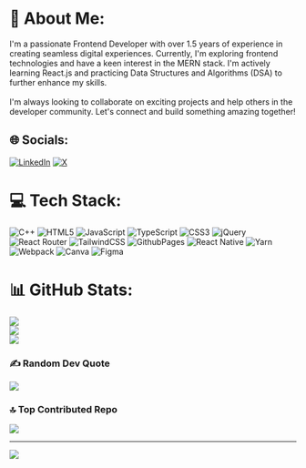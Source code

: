 # 💫 About Me:
I'm a passionate Frontend Developer with over 1.5 years of experience in creating seamless digital experiences. Currently, I'm exploring frontend technologies and have a keen interest in the MERN stack. I'm actively learning React.js and practicing Data Structures and Algorithms (DSA) to further enhance my skills.<br><br>I'm always looking to collaborate on exciting projects and help others in the developer community. Let's connect and build something amazing together!


## 🌐 Socials:
[![LinkedIn](https://img.shields.io/badge/LinkedIn-%230077B5.svg?logo=linkedin&logoColor=white)](https://linkedin.com/in/https://www.linkedin.com/in/harleenkaur07/) [![X](https://img.shields.io/badge/X-black.svg?logo=X&logoColor=white)](https://x.com/https://x.com/harleenbindra07) 

# 💻 Tech Stack:
![C++](https://img.shields.io/badge/c++-%2300599C.svg?style=for-the-badge&logo=c%2B%2B&logoColor=white) ![HTML5](https://img.shields.io/badge/html5-%23E34F26.svg?style=for-the-badge&logo=html5&logoColor=white) ![JavaScript](https://img.shields.io/badge/javascript-%23323330.svg?style=for-the-badge&logo=javascript&logoColor=%23F7DF1E) ![TypeScript](https://img.shields.io/badge/typescript-%23007ACC.svg?style=for-the-badge&logo=typescript&logoColor=white) ![CSS3](https://img.shields.io/badge/css3-%231572B6.svg?style=for-the-badge&logo=css3&logoColor=white) ![jQuery](https://img.shields.io/badge/jquery-%230769AD.svg?style=for-the-badge&logo=jquery&logoColor=white) ![React Router](https://img.shields.io/badge/React_Router-CA4245?style=for-the-badge&logo=react-router&logoColor=white) ![TailwindCSS](https://img.shields.io/badge/tailwindcss-%2338B2AC.svg?style=for-the-badge&logo=tailwind-css&logoColor=white) ![GithubPages](https://img.shields.io/badge/github%20pages-121013?style=for-the-badge&logo=github&logoColor=white) ![React Native](https://img.shields.io/badge/react_native-%2320232a.svg?style=for-the-badge&logo=react&logoColor=%2361DAFB) ![Yarn](https://img.shields.io/badge/yarn-%232C8EBB.svg?style=for-the-badge&logo=yarn&logoColor=white) ![Webpack](https://img.shields.io/badge/webpack-%238DD6F9.svg?style=for-the-badge&logo=webpack&logoColor=black) ![Canva](https://img.shields.io/badge/Canva-%2300C4CC.svg?style=for-the-badge&logo=Canva&logoColor=white) ![Figma](https://img.shields.io/badge/figma-%23F24E1E.svg?style=for-the-badge&logo=figma&logoColor=white)
# 📊 GitHub Stats:
![](https://github-readme-stats.vercel.app/api?username=harleenkaur76&theme=dark&hide_border=false&include_all_commits=false&count_private=false)<br/>
![](https://github-readme-streak-stats.herokuapp.com/?user=harleenkaur76&theme=dark&hide_border=false)<br/>
![](https://github-readme-stats.vercel.app/api/top-langs/?username=harleenkaur76&theme=dark&hide_border=false&include_all_commits=false&count_private=false&layout=compact)

### ✍️ Random Dev Quote
![](https://quotes-github-readme.vercel.app/api?type=horizontal&theme=radical)

### 🔝 Top Contributed Repo
![](https://github-contributor-stats.vercel.app/api?username=harleenkaur76&limit=5&theme=dark&combine_all_yearly_contributions=true)

---
[![](https://visitcount.itsvg.in/api?id=harleenkaur76&icon=2&color=0)](https://visitcount.itsvg.in)

<!-- Proudly created with GPRM ( https://gprm.itsvg.in ) -->
